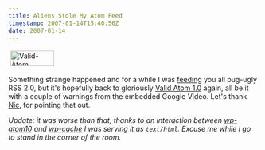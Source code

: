 ```yaml
---
title: Aliens Stole My Atom Feed
timestamp: 2007-01-14T15:40:56Z
date: 2007-01-14
---
```


<a href="http://feedvalidator.org/check.cgi?url=http%3A//blog.whatfettle.com/feed/"><img src="http://blog.whatfettle.com//images/valid-atom.png" height="31" width="88" border="0" hspace="4" vspace="4" alt="Valid-Atom" title="Valid-Atom" /></a>

<p>Something strange happened and for a while I was <a href="http://blog.whatfettle.com/feed/">feeding</a> you all pug-ugly RSS 2.0, but it's hopefully back to gloriously <a href="http://feedvalidator.org/check.cgi?url=http%3A%2F%2Fblog.whatfettle.com%2Ffeed%2F">Valid Atom 1.0</a> again, all be it with a couple of warnings from the embedded Google Video. Let's thank <a href="http://www.tapsellferrier.co.uk">Nic</a>, for pointing that out.</p>
<p><i>Update: it was worse than that, thanks to an interaction between <a href="http://benjamin.smedbergs.us/wordpress-atom-1.0/">wp-atom10</a> and <a href="http://mnm.uib.es/gallir/wp-cache-2/">wp-cache</a> I was serving it as <code>text/html</code>. Excuse me while I go to stand in the corner of the room.</i></p>
